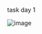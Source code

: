 task day 1

![image](https://github.com/user-attachments/assets/c5e77971-c274-4841-8dd1-beecfdec6c68)
